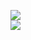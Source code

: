 [![](https://img.shields.io/badge/Made%20With-Github%20Spray-lightgrey.svg?style=for-the-badge&logo=github)](https://github.com/Annihil/github-spray#6082)  
[![](https://i.imgur.com/2DrTn0Z.gif)](https://github.com/Annihil/github-spray)